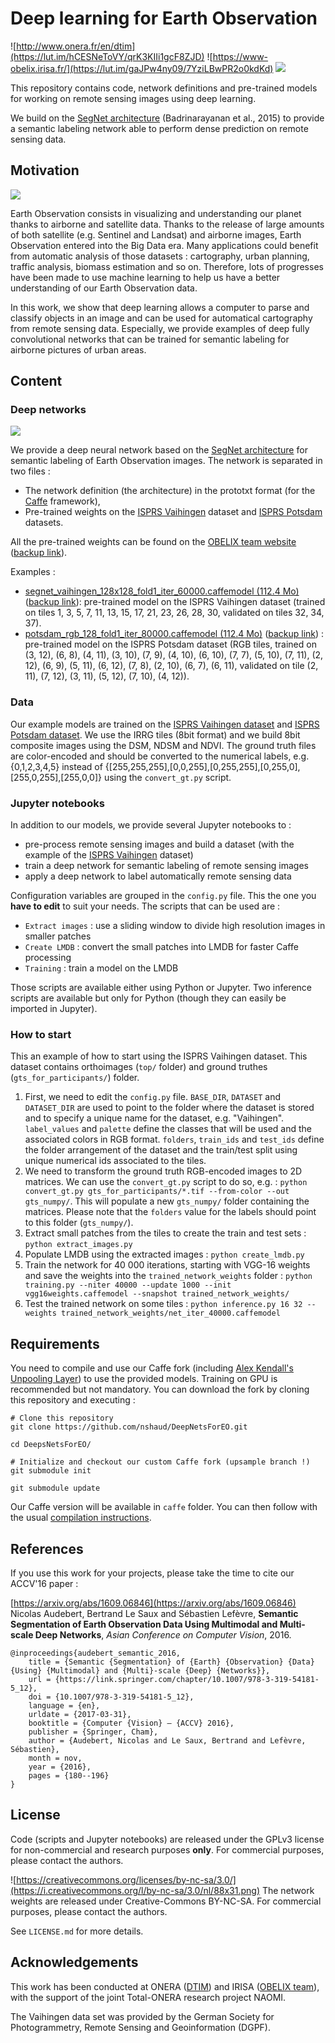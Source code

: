 # Deep learning for Earth Observation

![http://www.onera.fr/en/dtim](https://lut.im/hCESNeToVY/qrK3KIIi1gcF8ZJD)
![https://www-obelix.irisa.fr/](https://lut.im/gaJPw4ny09/7YziLBwPR2o0kdKd)
![](https://lut.im/i5zoaeshn2/w7IKoiAfoNZGDVmq)

This repository contains code, network definitions and pre-trained models for working on remote sensing images using deep learning.

We build on the [SegNet architecture](https://github.com/alexgkendall/SegNet-Tutorial) (Badrinarayanan et al., 2015) to provide a semantic labeling network able to perform dense prediction on remote sensing data.

## Motivation

![](https://lut.im/YriLDf2Lb9/gaB9VlcBgZ6yy6l6.jpg)

Earth Observation consists in visualizing and understanding our planet thanks to airborne and satellite data. Thanks to the release of large amounts of both satellite (e.g. Sentinel and Landsat) and airborne images, Earth Observation entered into the Big Data era. Many applications could benefit from automatic analysis of those datasets : cartography, urban planning, traffic analysis, biomass estimation and so on. Therefore, lots of progresses have been made to use machine learning to help us have a better understanding of our Earth Observation data.

In this work, we show that deep learning allows a computer to parse and classify objects in an image and can be used for automatical cartography from remote sensing data. Especially, we provide examples of deep fully convolutional networks that can be trained for semantic labeling for airborne pictures of urban areas.

## Content

### Deep networks

![](https://lut.im/pexiZxMS7n/MlVhwOQXHz1Va0Yl)

We provide a deep neural network based on the [SegNet architecture](https://arxiv.org/abs/1511.02680) for semantic labeling of Earth Observation images. The network is separated in two files :
  * The network definition (the architecture) in the prototxt format (for the [Caffe](https://github.com/bvlc/caffe) framework),
  * Pre-trained weights on the [ISPRS Vaihingen](http://www2.isprs.org/commissions/comm3/wg4/2d-sem-label-vaihingen.html) dataset and [ISPRS Potsdam](http://www2.isprs.org/potsdam-2d-semantic-labeling.html) datasets.

All the pre-trained weights can be found on the [OBELIX team website](http://www-obelix.irisa.fr/software/) ([backup link](https://drive.google.com/open?id=0B8XVGOkhuqDTaUE0OUJNQ21kOWc)).

Examples :
  - [segnet_vaihingen_128x128_fold1_iter_60000.caffemodel (112.4 Mo)](http://www.irisa.fr/obelix/files/audebert/segnet_vaihingen_128x128_fold1_iter_60000.caffemodel) ([backup link](https://drive.google.com/open?id=0B8XVGOkhuqDTTmh2UDFlYWdpV28)): pre-trained model on the ISPRS Vaihingen dataset (trained on tiles 1, 3, 5, 7, 11, 13, 15, 17, 21, 23, 26, 28, 30, validated on tiles 32, 34, 37).
  - [potsdam_rgb_128_fold1_iter_80000.caffemodel (112.4 Mo)]() ([backup link](https://drive.google.com/open?id=0B8XVGOkhuqDTT0lCbVBDVEtCTXM)) : pre-trained model on the ISPRS Potsdam dataset (RGB tiles, trained on (3, 12), (6, 8), (4, 11), (3, 10), (7, 9), (4, 10), (6, 10), (7, 7), (5, 10), (7, 11), (2, 12), (6, 9), (5, 11), (6, 12), (7, 8), (2, 10), (6, 7), (6, 11), validated on tile (2, 11), (7, 12), (3, 11), (5, 12), (7, 10), (4, 12)).

### Data

Our example models are trained on the [ISPRS Vaihingen dataset](http://www2.isprs.org/commissions/comm3/wg4/2d-sem-label-vaihingen.html) and [ISPRS Potsdam dataset](). We use the IRRG tiles (8bit format) and we build 8bit composite images using the DSM, NDSM and NDVI. The ground truth files are color-encoded and should be converted to the numerical labels, e.g. {0,1,2,3,4,5} instead of {[255,255,255],[0,0,255],[0,255,255],[0,255,0],[255,0,255],[255,0,0]} using the `convert_gt.py` script.

### Jupyter notebooks

In addition to our models, we provide several Jupyter notebooks to :
  * pre-process remote sensing images and build a dataset (with the example of the [ISPRS Vaihingen](http://www2.isprs.org/commissions/comm3/wg4/2d-sem-label-vaihingen.html) dataset)
  * train a deep network for semantic labeling of remote sensing images
  * apply a deep network to label automatically remote sensing data

Configuration variables are grouped in the `config.py` file. This the one you **have to edit** to suit your needs. The scripts that can be used are :
  * `Extract images` : use a sliding window to divide high resolution images in smaller patches
  * `Create LMDB` : convert the small patches into LMDB for faster Caffe processing
  * `Training` : train a model on the LMDB

Those scripts are available either using Python or Jupyter. Two inference scripts are available but only for Python (though they can easily be imported in Jupyter).

### How to start

This an example of how to start using the ISPRS Vaihingen dataset. This dataset contains orthoimages (`top/` folder) and ground truthes (`gts_for_participants/`) folder.

  1. First, we need to edit the `config.py` file. `BASE_DIR`, `DATASET` and `DATASET_DIR` are used to point to the folder where the dataset is stored and to specify a unique name for the dataset, e.g. "Vaihingen". `label_values` and `palette` define the classes that will be used and the associated colors in RGB format. `folders`, `train_ids` and `test_ids` define the folder arrangement of the dataset and the train/test split using unique numerical ids associated to the tiles.
  2. We need to transform the ground truth RGB-encoded images to 2D matrices. We can use the `convert_gt.py` script to do so, e.g. : `python convert_gt.py gts_for_participants/*.tif --from-color --out gts_numpy/`. This will populate a new `gts_numpy/` folder containing the matrices. Please note that the `folders` value for the labels should point to this folder (`gts_numpy/`).
  3. Extract small patches from the tiles to create the train and test sets : `python extract_images.py`
  4. Populate LMDB using the extracted images : `python create_lmdb.py`
  5. Train the network for 40 000 iterations, starting with VGG-16 weights and save the weights into the `trained_network_weights` folder : `python training.py --niter 40000 --update 1000 --init vgg16weights.caffemodel --snapshot trained_network_weights/`
  6. Test the trained network on some tiles : `python inference.py 16 32 --weights trained_network_weights/net_iter_40000.caffemodel`

## Requirements

You need to compile and use our Caffe fork (including [Alex Kendall's Unpooling Layer](https://github.com/alexgkendall/caffe-segnet)) to use the provided models. Training on GPU is recommended but not mandatory. You can download the fork by cloning this repository and executing :
```
# Clone this repository
git clone https://github.com/nshaud/DeepNetsForEO.git

cd DeepsNetsForEO/

# Initialize and checkout our custom Caffe fork (upsample branch !)
git submodule init

git submodule update
```

Our Caffe version will be available in `caffe` folder. You can then follow with the usual [compilation instructions](http://caffe.berkeleyvision.org/installation.html#compilation).

## References

If you use this work for your projects, please take the time to cite our ACCV'16 paper :

[https://arxiv.org/abs/1609.06846](https://arxiv.org/abs/1609.06846) Nicolas Audebert, Bertrand Le Saux and Sébastien Lefèvre, **Semantic Segmentation of Earth Observation Data Using Multimodal and Multi-scale Deep Networks**, *Asian Conference on Computer Vision*, 2016.
```
@inproceedings{audebert_semantic_2016,
	title = {Semantic {Segmentation} of {Earth} {Observation} {Data} {Using} {Multimodal} and {Multi}-scale {Deep} {Networks}},
	url = {https://link.springer.com/chapter/10.1007/978-3-319-54181-5_12},
	doi = {10.1007/978-3-319-54181-5_12},
	language = {en},
	urldate = {2017-03-31},
	booktitle = {Computer {Vision} – {ACCV} 2016},
	publisher = {Springer, Cham},
	author = {Audebert, Nicolas and Le Saux, Bertrand and Lefèvre, Sébastien},
	month = nov,
	year = {2016},
	pages = {180--196}
}
```
## License

Code (scripts and Jupyter notebooks) are released under the GPLv3 license for non-commercial and research purposes **only**. For commercial purposes, please contact the authors.

![https://creativecommons.org/licenses/by-nc-sa/3.0/](https://i.creativecommons.org/l/by-nc-sa/3.0/nl/88x31.png) The network weights are released under Creative-Commons BY-NC-SA. For commercial purposes, please contact the authors.

See `LICENSE.md` for more details.

## Acknowledgements

This work has been conducted at ONERA ([DTIM](http://www.onera.fr/en/dtim)) and IRISA ([OBELIX team](https://www-obelix.irisa.fr/)), with the support of the joint Total-ONERA research project NAOMI.

The Vaihingen data set was provided by the German Society for Photogrammetry, Remote Sensing and Geoinformation (DGPF).
